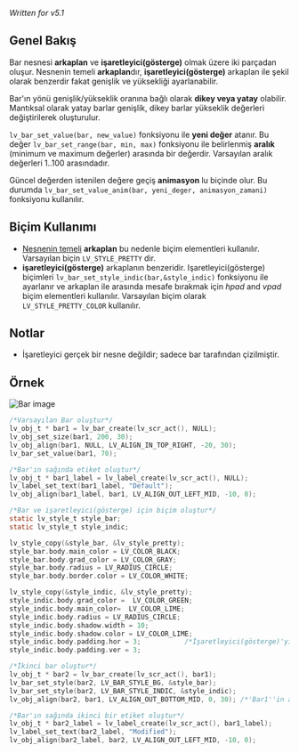 _Written for v5.1_

## Genel Bakış

Bar nesnesi **arkaplan** ve **işaretleyici(gösterge)** olmak üzere iki parçadan oluşur. Nesnenin temeli **arkaplan**dır, **işaretleyici(gösterge)** arkaplan ile şekil olarak benzerdir fakat genişlik ve yüksekliği ayarlanabilir. 

Bar'ın yönü genişlik/yükseklik oranına bağlı olarak **dikey veya yatay** olabilir. Mantıksal olarak yatay barlar genişlik, dikey barlar yükseklik değerleri değiştirilerek oluşturulur.

`lv_bar_set_value(bar, new_value)` fonksiyonu ile **yeni değer** atanır. Bu değer `lv_bar_set_range(bar, min, max)` fonksiyonu ile belirlenmiş **aralık** (minimum ve maximum değerler) arasında bir değerdir. Varsayılan aralık değerleri 1..100 arasındadır.

Güncel değerden istenilen değere geçiş **animasyon** lu biçinde olur. Bu durumda `lv_bar_set_value_anim(bar, yeni_deger, animasyon_zamani)` fonksiyonu kullanılır.

## Biçim Kullanımı

- [Nesnenin temeli](Base-object_tr) **arkaplan** bu nedenle biçim elementleri kullanılır. Varsayılan biçin `LV_STYLE_PRETTY` dir.  
- **işaretleyici(gösterge)** arkaplanın benzeridir. Işaretleyici(gösterge) biçimleri `lv_bar_set_style_indic(bar,&style_indic)` fonksiyonu ile ayarlanır ve arkaplan ile arasında mesafe bırakmak için _hpad_ and _vpad_ biçim elementleri kullanılır. Varsayılan biçim olarak `LV_STYLE_PRETTY_COLOR` kullanılır.

## Notlar

- İşaretleyici gerçek bir nesne değildir; sadece bar tarafından çizilmiştir.

## Örnek

![Bar image](http://doc.littlevgl.com/img/bar-lv_bar.png)

```c
/*Varsayılan Bar oluştur*/
lv_obj_t * bar1 = lv_bar_create(lv_scr_act(), NULL);
lv_obj_set_size(bar1, 200, 30);
lv_obj_align(bar1, NULL, LV_ALIGN_IN_TOP_RIGHT, -20, 30);
lv_bar_set_value(bar1, 70);

/*Bar'ın sağında etiket oluştur*/
lv_obj_t * bar1_label = lv_label_create(lv_scr_act(), NULL);
lv_label_set_text(bar1_label, "Default");
lv_obj_align(bar1_label, bar1, LV_ALIGN_OUT_LEFT_MID, -10, 0);

/*Bar ve işaretleyici(gösterge) için biçim oluştur*/
static lv_style_t style_bar;
static lv_style_t style_indic;

lv_style_copy(&style_bar, &lv_style_pretty);
style_bar.body.main_color = LV_COLOR_BLACK;
style_bar.body.grad_color = LV_COLOR_GRAY;
style_bar.body.radius = LV_RADIUS_CIRCLE;
style_bar.body.border.color = LV_COLOR_WHITE;

lv_style_copy(&style_indic, &lv_style_pretty);
style_indic.body.grad_color =  LV_COLOR_GREEN;
style_indic.body.main_color=  LV_COLOR_LIME;
style_indic.body.radius = LV_RADIUS_CIRCLE;
style_indic.body.shadow.width = 10;
style_indic.body.shadow.color = LV_COLOR_LIME;
style_indic.body.padding.hor = 3;           /*İşaretleyici(gösterge)'yi biraz küçüklt*/
style_indic.body.padding.ver = 3;

/*İkinci bar oluştur*/
lv_obj_t * bar2 = lv_bar_create(lv_scr_act(), bar1);
lv_bar_set_style(bar2, LV_BAR_STYLE_BG, &style_bar);
lv_bar_set_style(bar2, LV_BAR_STYLE_INDIC, &style_indic);
lv_obj_align(bar2, bar1, LV_ALIGN_OUT_BOTTOM_MID, 0, 30); /*'Bar1''in altında hizala*/

/*Bar'ın sağında ikinci bir etiket oluştur*/
lv_obj_t * bar2_label = lv_label_create(lv_scr_act(), bar1_label);
lv_label_set_text(bar2_label, "Modified");
lv_obj_align(bar2_label, bar2, LV_ALIGN_OUT_LEFT_MID, -10, 0);
```
